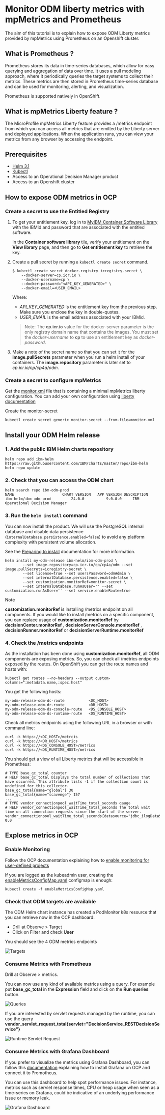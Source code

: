 # Monitor ODM liberty metrics with mpMetrics and Prometheus

The aim of this tutorial is to explain how to expose ODM Liberty metrics provided by mpMetrics using Prometheus on an Openshift cluster. 

## What is Prometheus ?

Prometheus stores its data in time-series databases, which allow for easy querying and aggregation of data over time. It uses a pull modeling approach, where it periodically queries the target systems to collect their metrics. These metrics are then stored in Prometheus time-series database and can be used for monitoring, alerting, and visualization.

Prometheus is supported natively in OpenShift.

## What is mpMetrics Liberty feature ?

The MicroProfile mpMetrics Liberty feature provides a /metrics endpoint from which you can access all metrics that are emitted by the Liberty server and deployed applications. When the application runs, you can view your metrics from any browser by accessing the endpoint.

## Prerequisites

- [Helm 3.1](https://helm.sh/docs/intro/install/)
- [Kubectl](https://kubernetes.io/docs/tasks/tools/install-kubectl)
- Access to an Operational Decision Manager product
- Access to an Openshift cluster

## How to expose ODM metrics in OCP

### Create a secret to use the Entitled Registry

1. To get your entitlement key, log in to [MyIBM Container Software Library](https://myibm.ibm.com/products-services/containerlibrary) with the IBMid and password that are associated with the entitled software.

    In the **Container software library** tile, verify your entitlement on the **View library** page, and then go to **Get entitlement key**  to retrieve the key.

2. Create a pull secret by running a `kubectl create secret` command.

    ```
    $ kubectl create secret docker-registry icregistry-secret \
        --docker-server=cp.icr.io \
        --docker-username=cp \
        --docker-password="<API_KEY_GENERATED>" \
        --docker-email=<USER_EMAIL>
    ```

    Where:

    - *API_KEY_GENERATED* is the entitlement key from the previous step. Make sure you enclose the key in double-quotes.
    - *USER_EMAIL* is the email address associated with your IBMid.

    > Note: The **cp.icr.io** value for the docker-server parameter is the only registry domain name that contains the images. You must set the *docker-username* to **cp** to use an entitlement key as *docker-password*.

3. Make a note of the secret name so that you can set it for the **image.pullSecrets** parameter when you run a helm install of your containers. The **image.repository** parameter is later set to *cp.icr.io/cp/cp4a/odm*.

### Create a secret to configure mpMetrics

Get the [monitor.xml](./monitor.xml) file that is containing a minimal mpMetrics liberty configuration. You can add your own configuration using [liberty documentation](https://openliberty.io/docs/23.0.0.12/reference/config/mpMetrics.html)

Create the monitor-secret

  ```shell
  kubectl create secret generic monitor-secret --from-file=monitor.xml
  ``` 

## Install your ODM Helm release

### 1. Add the public IBM Helm charts repository

  ```shell
  helm repo add ibm-helm https://raw.githubusercontent.com/IBM/charts/master/repo/ibm-helm
  helm repo update
  ```

### 2. Check that you can access the ODM chart

  ```shell
  helm search repo ibm-odm-prod
  NAME                  	CHART VERSION	APP VERSION	DESCRIPTION
  ibm-helm/ibm-odm-prod	        24.0.0       	9.0.0.0   	IBM Operational Decision Manager
  ```

### 3. Run the `helm install` command

You can now install the product. We will use the PostgreSQL internal database and disable data persistence (`internalDatabase.persistence.enabled=false`) to avoid any platform complexity with persistent volume allocation.

See the [Preparing to install](https://www.ibm.com/docs/en/odm/8.12.0?topic=production-preparing-install-operational-decision-manager) documentation for more information.

```shell
helm install my-odm-release ibm-helm/ibm-odm-prod \
        --set image.repository=cp.icr.io/cp/cp4a/odm --set image.pullSecrets=icregistry-secret \
        --set license=true --set usersPassword=odmAdmin \
        --set internalDatabase.persistence.enabled=false \
        --set customization.monitorRef=monitor-secret \
        --set internalDatabase.runAsUser='' --set customization.runAsUser='' --set service.enableRoute=true
```

> [!NOTE]
> **customization.monitorRef** is installing /metrics endpoint on all components. 
> If you would like to install /metrics on a specific component, you can replace usage of **customization.monitorRef** by **decisionCenter.monitorRef** , **decisionServerConsole.monitorRef** , **decisionRunner.monitorRef** or **decisionServerRuntime.monitorRef**

### 4. Check the /metrics endpoints

As the installation has been done using **customization.monitorRef**, all ODM components are exposing metrics. So, you can check all /metrics endpoints exposed by the routes.
On OpenShift you can get the route names and hosts with:

```
kubectl get routes --no-headers --output custom-columns=":metadata.name,:spec.host"
```

You get the following hosts:

```
my-odm-release-odm-dc-route           <DC_HOST>
my-odm-release-odm-dr-route           <DR_HOST>
my-odm-release-odm-ds-console-route   <DS_CONSOLE_HOST>
my-odm-release-odm-ds-runtime-route   <DS_RUNTIME_HOST>
```

Check all metrics endpoints using the following URL in a browser or with command line:

```
curl -k https://<DC_HOST>/metrcis
curl -k https://<DR_HOST>/metrics
curl -k https://<DS_CONSOLE_HOST>/metrics
curl -k https://<DS_RUNTIME_HOST>/metrics
```

You should get a view of all Liberty metrics that will be accessible in Prometheus:
    
```
# TYPE base_gc_total counter
# HELP base_gc_total Displays the total number of collections that have occurred. This attribute lists -1 if the collection count is undefined for this collector.
base_gc_total{name="global"} 30
base_gc_total{name="scavenge"} 157
...
# TYPE vendor_connectionpool_waitTime_total_seconds gauge
# HELP vendor_connectionpool_waitTime_total_seconds The total wait time on all connection requests since the start of the server.
vendor_connectionpool_waitTime_total_seconds{datasource="jdbc_ilogDataSource"} 0.0
```

## Explose metrics in OCP

### Enable Monitoring

Follow the OCP documentation explaining how to [enable monitoring for user-defined projects](https://docs.openshift.com/container-platform/4.14/monitoring/enabling-monitoring-for-user-defined-projects.html) 

If you are logged as the kubeadmin user, creating the [enableMetricsConfigMap.yaml](./enableMetricsConfigMap.yaml) configmap is enough:

```
kubectl create -f enableMetricsConfigMap.yaml
```

### Check that ODM targets are available

The ODM Helm chart instance has created a PodMonitor k8s resource that you can retrieve now in the OCP dashboard.
* Drill at Observe > Target
* Click on Filter and check **User**
 
You should see the 4 ODM metrics endpoints

![Targets](./images/targets.png) 

### Consume Metrics with Prometheus

Drill at Observe > metrics.

You can now use any kind of available metrics using a query.
For example put **base_gc_total** in the **Expression** field and click on the **Run queries** button.

![Queries](./images/queries.png)

If you are interested by servlet requests managed by the runtime, you can use the query **vendor_servlet_request_total{servlet="DecisionService_RESTDecisionService"}**

![Runtime Servlet Request](./images/RuntimeRequest.png)

### Consume Metrics with Grafana Dashboard

If you prefer to visualize the metrics using Grafana Dashboard, you can follow this [documentation](https://cloud.redhat.com/experts/o11y/ocp-grafana/) explaining how to install Grafana on OCP and connect it to Promotheus.

You can use this dashboard to help spot performance issues. For instance, metrics such as servlet response times, CPU or heap usage when seen as a time-series on Grafana, could be indicative of an underlying performance issue or memory leak.

![Grafana Dashboard](./images/GrafanaDashboard.png)
